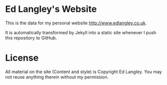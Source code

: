 Ed Langley's Website
====================

This is the data for my personal website http://www.edlangley.co.uk.

It is automatically transformed by Jekyll into a static site whenever I push this repository to GitHub.

License
=======
All material on the site (Content and style) is Copyright Ed Langley.  You may not reuse anything therein without my permission.

